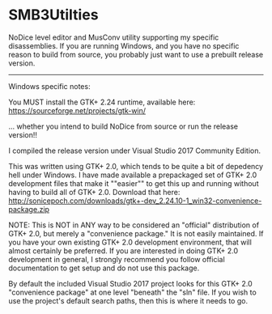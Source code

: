 # SMB3Utilties
NoDice level editor and MusConv utility supporting my specific disassemblies. If you are running Windows, and you have no specific reason to build from source, you probably just want to use a prebuilt release version.

------

Windows specific notes:

You MUST install the GTK+ 2.24 runtime, available here: https://sourceforge.net/projects/gtk-win/

... whether you intend to build NoDice from source or run the release version!!

I compiled the release version under Visual Studio 2017 Community Edition.

This was written using GTK+ 2.0, which tends to be quite a bit of depedency hell under Windows. I have made available a prepackaged set of GTK+ 2.0 development files that make it ""easier"" to get this up and running without having to build all of GTK+ 2.0. Download that here: http://sonicepoch.com/downloads/gtk+-dev_2.24.10-1_win32-convenience-package.zip

NOTE: This is NOT in ANY way to be considered an "official" distribution of GTK+ 2.0, but merely a "convenience package." It is not easily maintained. If you have your own existing GTK+ 2.0 development environment, that will almost certainly be preferred. If you are interested in doing GTK+ 2.0 development in general, I strongly recommend you follow official documentation to get setup and do not use this package.

By default the included Visual Studio 2017 project looks for this GTK+ 2.0 "convenience package" at one level "beneath" the "sln" file. If you wish to use the project's default search paths, then this is where it needs to go.